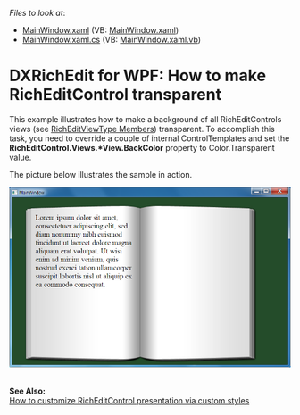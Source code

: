 <!-- default file list -->
*Files to look at*:

* [MainWindow.xaml](./CS/MainWindow.xaml) (VB: [MainWindow.xaml](./VB/MainWindow.xaml))
* [MainWindow.xaml.cs](./CS/MainWindow.xaml.cs) (VB: [MainWindow.xaml.vb](./VB/MainWindow.xaml.vb))
<!-- default file list end -->
# DXRichEdit for WPF: How to make RichEditControl transparent


<p>This example illustrates how to make a background of all RichEditControls views (see <a href="http://documentation.devexpress.com/#CoreLibraries/DevExpressXtraRichEditRichEditViewTypeEnumtopic"><u>RichEditViewType Members</u></a>) transparent. To accomplish this task, you need to override a couple of internal ControlTemplates and set the <strong>R</strong><strong>ichEditControl</strong><strong>.Views.</strong><strong>*</strong><strong>View.BackColor</strong> property to Color.Transparent value.</p><p>The picture below illustrates the sample in action.</p><p><img src="https://raw.githubusercontent.com/DevExpress-Examples/dxrichedit-for-wpf-how-to-make-richeditcontrol-transparent-e4001/11.2.11+/media/16feff28-3235-4792-93d9-6c039a1c6e05.png"></p><p><br />
<strong>See </strong><strong>Al</strong><strong>so:</strong><br />
<a href="https://www.devexpress.com/Support/Center/p/E3481">How to customize RichEditControl presentation via custom styles</a></p>

<br/>


